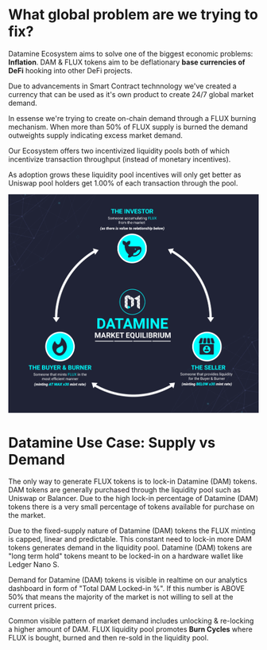# What global problem are we trying to fix?

Datamine Ecosystem aims to solve one of the biggest economic problems: **Inflation**. DAM & FLUX tokens aim to be deflationary **base currencies of DeFi** hooking into other DeFi projects.

Due to advancements in Smart Contract technnology we've created a currency that can be used as it's own product to create 24/7 global market demand.

In essense we're trying to create on-chain demand through a FLUX burning mechanism. When more than 50% of FLUX supply is burned the demand outweights supply indicating excess market demand.

Our Ecosystem offers two incentivized liquidity pools both of which incentivize transaction throughput (instead of monetary incentives).

As adoption grows these liquidity pool incentives will only get better as Uniswap pool holders get 1.00% of each transaction through the pool.

![Use Case](helpArticles/assets/images/pngs/usecase.png)

# Datamine Use Case: Supply vs Demand

The only way to generate FLUX tokens is to lock-in Datamine (DAM) tokens. DAM tokens are generally purchased through the liquidity pool such as Uniswap or Balancer. Due to the high lock-in percentage of Datamine (DAM) tokens there is a very small percentage of tokens available for purchase on the market.

Due to the fixed-supply nature of Datamine (DAM) tokens the FLUX minting is capped, linear and predictable. This constant need to lock-in more DAM tokens generates demand in the liquidity pool. Datamine (DAM) tokens are "long term hold" tokens meant to be locked-in on a hardware wallet like Ledger Nano S.

Demand for Datamine (DAM) tokens is visible in realtime on our analytics dashboard in form of "Total DAM Locked-in %". If this number is ABOVE 50% that means the majority of the market is not willing to sell at the current prices.

Common visible pattern of market demand includes unlocking & re-locking a higher amount of DAM. FLUX liquidity pool promotes **Burn Cycles** where FLUX is bought, burned and then re-sold in the liquidity pool.

